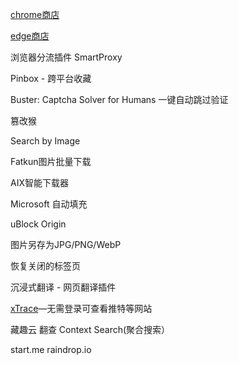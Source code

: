 [chrome商店](https://chromewebstore.google.com/category/extensions) 

[edge商店](https://microsoftedge.microsoft.com/addons/Microsoft-Edge-Extensions-Home?hl=zh-cn)



浏览器分流插件 SmartProxy


Pinbox - 跨平台收藏

Buster: Captcha Solver for Humans 一键自动跳过验证

篡改猴

Search by Image

Fatkun图片批量下载

AIX智能下载器

Microsoft 自动填充

uBlock Origin

图片另存为JPG/PNG/WebP

恢复关闭的标签页

沉浸式翻译 - 网页翻译插件 

[xTrace](https://draft.blogger.com/blog/post/edit/6748348425166981511/497370726509070030#)—无需登录可查看推特等网站

藏趣云
翻查
Context Search(聚合搜索）

start.me
raindrop.io